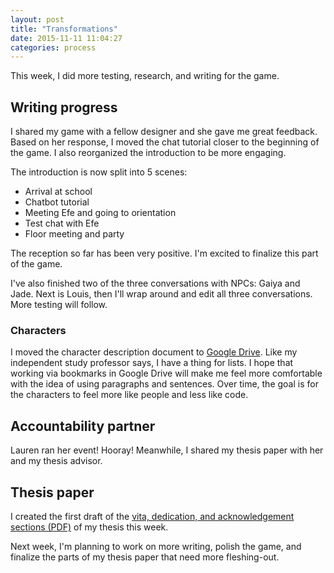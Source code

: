 ```yaml
---
layout: post
title: "Transformations"
date: 2015-11-11 11:04:27
categories: process
---
```


This week, I did more testing, research, and writing for the game.

## Writing progress
I shared my game with a fellow designer and she gave me great feedback. Based on her response, I moved the chat tutorial closer to the beginning of the game. I also reorganized the introduction to be more engaging.

The introduction is now split into 5 scenes:

- Arrival at school
- Chatbot tutorial
- Meeting Efe and going to orientation
- Test chat with Efe
- Floor meeting and party

The reception so far has been very positive. I'm excited to finalize this part of the game.

I've also finished two of the three conversations with NPCs: Gaiya and Jade. Next is Louis, then I'll wrap around and edit all three conversations. More testing will follow.

### Characters
I moved the character description document to [Google Drive](https://docs.google.com/document/d/1Y4w9P1WTTMDXKP-KPo8HfjRmpT7pMSyP8SmPdh5DbDA/edit?usp=sharing). Like  my independent study professor says, I have a thing for lists. I hope that working via bookmarks in Google Drive will make me feel more comfortable with the idea of using paragraphs and sentences. Over time, the goal is for the characters to feel more like people and less like code.

## Accountability partner
Lauren ran her event! Hooray! Meanwhile, I shared my thesis paper with her and my thesis advisor.

## Thesis paper
I created the first draft of the [vita, dedication, and acknowledgement sections (PDF)](/assets/docs/CattSmall_Preliminaries%23_2015-11-11.pdf) of my thesis this week.

Next week, I'm planning to work on more writing, polish the game, and finalize the parts of my thesis paper that need more fleshing-out.
